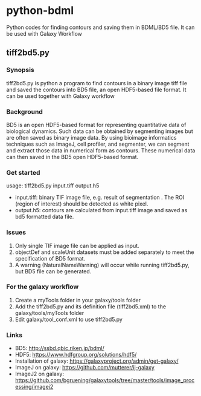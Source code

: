 # python-bdml
Python codes for finding contours and saving them in BDML/BD5 file. It can be used with Galaxy Workflow

## tiff2bd5.py
### Synopsis
tiff2bd5.py is python a program to find contours in a binary image tiff file and saved the contours into BD5 file, an open HDF5-based file format. It can be used together with Galaxy workflow

### Background
BD5 is an open HDF5-based format for representing quantitative data of biological dynamics. Such data can be obtained by segmenting images but are often saved as binary image data. By using bioimage informatics techniques such as ImageJ, cell profiler, and segmenter, we can segment and extract those data in numerical form as contours. These numerical data can then saved in the BD5 open HDF5-based format.

### Get started
usage: tiff2bd5.py input.tiff output.h5
- input.tiff: binary TIF image file, e.g. result of segmentation . The ROI (region of interest) should be detected as white pixel.
- output.h5: contours are calculated from input.tiff image and saved as bd5 formatted data file. 

### Issues
1. Only single TIF image file can be applied as input.
2. objectDef and scaleUnit datasets must be added separately to meet the specification of BD5 format.
3. A warning (NaturalNameWarning) will occur while running tiff2bd5.py, but BD5 file can be generated.

### For the galaxy workflow
1. Create a myTools folder in your galaxy/tools folder
2. Add the tiff2bd5.py and its definition file (tiff2bd5.xml) to the galaxy/tools/myTools folder
3. Edit galaxy/tool_conf.xml to use tiff2bd5.py

### Links
-	BD5: http://ssbd.qbic.riken.jp/bdml/
-	HDF5: https://www.hdfgroup.org/solutions/hdf5/
-	Installation of galaxy: https://galaxyproject.org/admin/get-galaxy/
-	ImageJ on galaxy: https://github.com/mutterer/ij-galaxy
-	ImageJ2 on galaxy: https://github.com/bgruening/galaxytools/tree/master/tools/image_processing/imagej2
